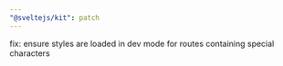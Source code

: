 ```yaml
---
"@sveltejs/kit": patch
---
```


fix: ensure styles are loaded in dev mode for routes containing special characters
